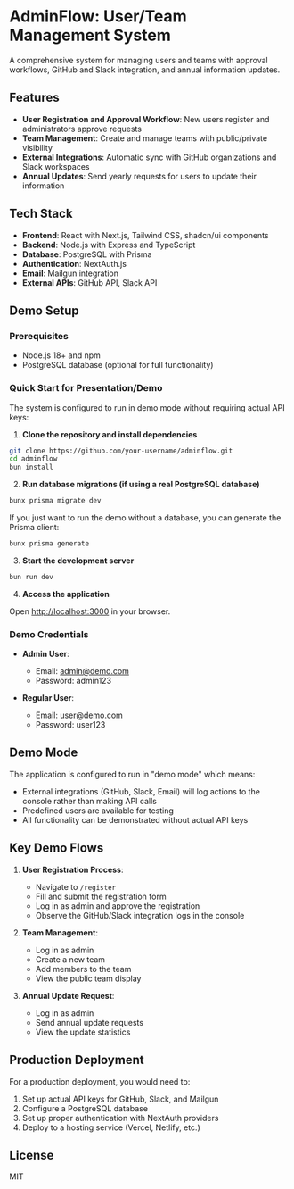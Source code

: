 # AdminFlow: User/Team Management System

A comprehensive system for managing users and teams with approval workflows, GitHub and Slack integration, and annual information updates.

## Features

- **User Registration and Approval Workflow**: New users register and administrators approve requests
- **Team Management**: Create and manage teams with public/private visibility
- **External Integrations**: Automatic sync with GitHub organizations and Slack workspaces
- **Annual Updates**: Send yearly requests for users to update their information

## Tech Stack

- **Frontend**: React with Next.js, Tailwind CSS, shadcn/ui components
- **Backend**: Node.js with Express and TypeScript
- **Database**: PostgreSQL with Prisma
- **Authentication**: NextAuth.js
- **Email**: Mailgun integration
- **External APIs**: GitHub API, Slack API

## Demo Setup

### Prerequisites

- Node.js 18+ and npm
- PostgreSQL database (optional for full functionality)

### Quick Start for Presentation/Demo

The system is configured to run in demo mode without requiring actual API keys:

1. **Clone the repository and install dependencies**

```bash
git clone https://github.com/your-username/adminflow.git
cd adminflow
bun install
```

2. **Run database migrations (if using a real PostgreSQL database)**

```bash
bunx prisma migrate dev
```

If you just want to run the demo without a database, you can generate the Prisma client:

```bash
bunx prisma generate
```

3. **Start the development server**

```bash
bun run dev
```

4. **Access the application**

Open [http://localhost:3000](http://localhost:3000) in your browser.

### Demo Credentials

- **Admin User**:
  - Email: admin@demo.com
  - Password: admin123

- **Regular User**:
  - Email: user@demo.com
  - Password: user123

## Demo Mode

The application is configured to run in "demo mode" which means:

- External integrations (GitHub, Slack, Email) will log actions to the console rather than making API calls
- Predefined users are available for testing
- All functionality can be demonstrated without actual API keys

## Key Demo Flows

1. **User Registration Process**:
   - Navigate to `/register`
   - Fill and submit the registration form
   - Log in as admin and approve the registration
   - Observe the GitHub/Slack integration logs in the console

2. **Team Management**:
   - Log in as admin
   - Create a new team
   - Add members to the team
   - View the public team display

3. **Annual Update Request**:
   - Log in as admin
   - Send annual update requests
   - View the update statistics

## Production Deployment

For a production deployment, you would need to:

1. Set up actual API keys for GitHub, Slack, and Mailgun
2. Configure a PostgreSQL database
3. Set up proper authentication with NextAuth providers
4. Deploy to a hosting service (Vercel, Netlify, etc.)

## License

MIT
